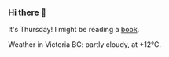 ### Hi there :wave:

It's Thursday! I might be reading a [book](https://www.goodreads.com/review/list/37130358-benjamin?ref=nav_mybooks&shelf=currently-reading).

Weather in Victoria BC: partly cloudy, at +12°C.
